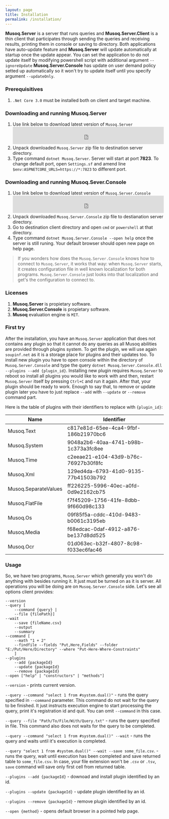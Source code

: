 ```yaml
---
layout: page
title: Installation
permalink: /installation/
---
```


**Musoq.Server** is a server that runs queries and **Musoq.Server.Client** is a thin client that 
participates through sending the queries and receiving results, printing them in console or saving to directory.
Both applications have auto-update feature and **Musoq.Server** will update automatically at startup once the update appear. You can set the application to do not update itself by modifying powershell script with additional argument `--ignoreUpdate`
**Musoq.Server.Console** has update on user demand policy setted up automatically so it won't try to update itself until you specify argument `--updateOnly`.

### Prerequisitives

1. `.Net Core 3.0` must be installed both on client and target machine.

### Downloading and running Musoq.Server

1. Use link below to download latest version of `Musoq.Server`
	<iframe style="border:0px;width:100%;height:55px;" src="https://soupinf.net/preview/releases/a7fc86ba-3b5c-48d7-b0df-6657020e9028"></iframe>
2. Unpack downloaded `Musoq.Server` zip file to destination server directory.
3. Type command `dotnet Musoq.Server`. Server will start at port **7823**. To change default port, open `Settings.sf` and amend line `$env:ASPNETCORE_URLS=https://*:7823` to different port. 

### Downloading and running Musoq.Sever.Console
1. Use link below to download latest version of `Musoq.Server.Console`
	<iframe style="border:0px;width:100%;height:55px;" src="https://soupinf.net/preview/releases/b3080332-19a8-433e-ae9f-3562e0db5fdc"></iframe>
2. Unpack downloaded `Musoq.Server.Console` zip file to destianation server directory.
3. Go to destination client directory and open `cmd` or `powershell` at that directory.
4. Type command `dotnet Musoq.Server.Console --open help` once the server is still runing. Your default browser should open new page on help page.

> If you wonders how does the `Musoq.Server.Console` knows how to connect to `Musoq.Server`, it works that way: when `Musoq.Server` starts, it creates configuration file in well known localization for both programs. `Musoq.Server.Console` just looks into that localization and get's the configuration to connect to.

### Licenses

1. **Musoq.Server** is propietary software.
2. **Musoq.Server.Console** is propietary software.
3. **Musoq** evaluation engine is `MIT`.

### First try

After the installation, you have an `Musoq.Server` application that does not contains any plugin so that it cannot do any queries as all Musoq abilities are provided through plugins system. To get the plugin, we will use again `soupinf.net`
as it is a storage place for plugins and their updates too. To install new plugin you have to open console within the directory of `Musoq.Server.Console` and type the query 
`dotnet Musoq.Server.Console.dll --plugins --add {plugin_id}`. Installing new plugin requires `Musoq.Server` to reboot so install all plugins you would like to work with and then, restart `Musoq.Server` itself by pressing `Ctrl+C` and run it again. After that, your plugin should be ready to work. Enough to say that, to remove or update plugin later you have to just replace `--add` with `--update` or `--remove` command part.

Here is the table of plugins with their identifiers to replace with `{plugin_id}`:

|Name|Identifier|
|----|----------|
|Musoq.Text|c817e81d-65ee-4ca4-9fbf-186b21970bc6|
|Musoq.System |9048a2b6-40aa-4741-b98b-1c373a3fc8ee|
|Musoq.Time |c2eeae21-e104-43d9-b76c-76927b30f8fc|
|Musoq.Xml |129ed4da-6793-41d0-9135-77b41503b792|
|Musoq.SeparateValues |ff226225-5996-40ec-a0fd-0d9e2162cb75|
|Musoq.FlatFile |f7f45209-1756-41fe-8dbb-9f660d98c133|
|Musoq.Os |09f85f5a-cddc-410d-9483-b0061c3195eb|
|Musoq.Media |f68edcac-0daf-4912-a876-be137d8dd525|
|Musoq.Ocr|01d063ec-b32f-4807-8c98-f033ec6fac46|

### Usage

So, we have two programs, `Musoq.Server` which generally you won't do anything with besides running it. It just must be turned on as it is server. All operations you will be doing are on `Musoq.Server.Console` side. Let's see all options client provides:

```
--version
--query [
	--command {query} | 
	--file {filePath}]
--wait
	--save {fileName.csv}
	--output
	--summary
--command [
	--math "1 + 2"
	--findfile --fields "Put,Here,Fields" --folder "E:/Put/Here/Directory" --where "Put-Here-Where-Constraints"
	]
--plugins
	--add {packageId}
	--update {packageId}
	--remove {packageId}
--open ["help" | "constructors" | "methods"]
```

`--version` - prints current version.

`--query --command "select 1 from #system.dual()"` - runs the query specified in `--command` parameter. This command do not wait for the query to be finished. It just instructs execution engine to start processing the query, print it's registration id and quit. You can omit `--command` in this case.

`--query --file "Path/To/File/With/Query.txt"` - runs the query specified in file. This command also does not waits for the query to be completed.

`--query --command "select 1 from #system.dual()" --wait` - runs the query and waits until it's execution is completed.

`--query "select 1 from #system.dual()" --wait --save some_file.csv`. - runs the query, wait until execution has been completed and save returned table to `some_file.csv`. In case, your file extension won't be `.csv` or `.tsv`, `save` command will save only first cell from returned table.

`--plugins --add {packageId}` - downoad and install plugin identified by an id.

`--plugins --update {packageId}` - update plugin identified by an id.

`--plugins --remove {packageId}` - remove plugin identified by an id.

`--open {method}` - opens default browser in a pointed help page.